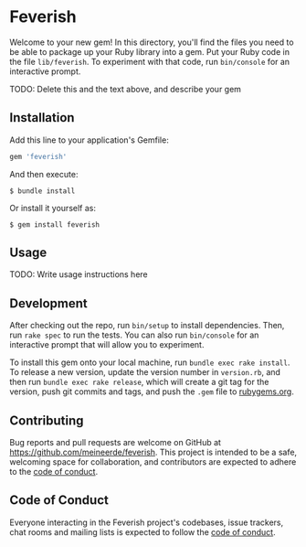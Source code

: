 # Feverish

Welcome to your new gem! In this directory, you'll find the files you need to be able to package up your Ruby library into a gem. Put your Ruby code in the file `lib/feverish`. To experiment with that code, run `bin/console` for an interactive prompt.

TODO: Delete this and the text above, and describe your gem

## Installation

Add this line to your application's Gemfile:

```ruby
gem 'feverish'
```

And then execute:

    $ bundle install

Or install it yourself as:

    $ gem install feverish

## Usage

TODO: Write usage instructions here

## Development

After checking out the repo, run `bin/setup` to install dependencies. Then, run `rake spec` to run the tests. You can also run `bin/console` for an interactive prompt that will allow you to experiment.

To install this gem onto your local machine, run `bundle exec rake install`. To release a new version, update the version number in `version.rb`, and then run `bundle exec rake release`, which will create a git tag for the version, push git commits and tags, and push the `.gem` file to [rubygems.org](https://rubygems.org).

## Contributing

Bug reports and pull requests are welcome on GitHub at https://github.com/meineerde/feverish. This project is intended to be a safe, welcoming space for collaboration, and contributors are expected to adhere to the [code of conduct](https://github.com/meineerde/feverish/blob/master/CODE_OF_CONDUCT.md).


## Code of Conduct

Everyone interacting in the Feverish project's codebases, issue trackers, chat rooms and mailing lists is expected to follow the [code of conduct](https://github.com/meineerde/feverish/blob/master/CODE_OF_CONDUCT.md).
